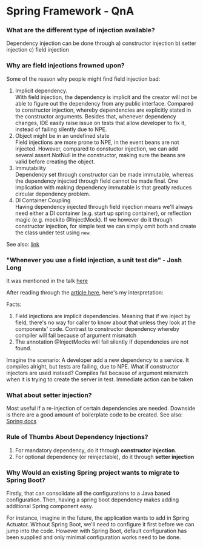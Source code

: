 # Spring Framework - QnA
### What are the different type of injection available?
Dependency injection can be done through a) constructor injection b) setter injection c) field injection

### Why are field injections frowned upon?
Some of the reason why people might find field injection bad:
1. Implicit dependency.  
    With field injection, the dependency is implicit and the creator will not be able to figure out the dependency from any public interface.
    Compared to constructor injection, whereby dependencies are explicitly stated in the constructor arguments.
    Besides that, whenever dependency changes, IDE easily raise issue on tests that allow developer to fix it, instead of failing silently due to NPE.
2. Object might be in an undefined state  
    Field injections are more prone to NPE, in the event beans are not injected. However, compared to constuctor injection, we can add several assert.NotNull in the constructor, making sure the beans are valid before creating the object.
3. Immutability  
     Dependency set through constructor can be made immutable, whereas the dependency injected through field cannot be made final. One implication with making dependency immutable is that greatly reduces circular dependency problem.
4. DI Container Coupling  
     Having dependency injected through field injection means we'll always need either a DI container (e.g. start up spring container), or reflection magic (e.g. mockito @InjectMock). If we however do it through constructor injection, for simple test we can simply omit both and create the class under test using `new`.

See also: [link](https://stackoverflow.com/a/39892204/9897617)

### "Whenever you use a field injection, a unit test die" - Josh Long
It was mentioned in the talk [here](https://www.youtube.com/watch?v=sbPSjI4tt10&feature=youtu.be&t=29m22s&ab_channel=InfoQ)

After reading through the [article here](https://tedvinke.wordpress.com/2014/02/13/mockito-why-you-should-not-use-injectmocks-annotation-to-autowire-fields/), here's my interpretation:

Facts:
1. Field injections are implicit dependencies. Meaning that if we inject by field, there's no way for caller to know about that unless they look at the components' code. Contrast to constructor dependency whereby compiler will fail because of argument mismatch
2. The annotation @InjectMocks will fail silently if dependencies are not found. 

Imagine the scenario: A developer add a new dependency to a service. It compiles alright, but tests are failing, due to NPE. What if constructor injectors are used instead? Compiles fail because of argument mismatch when it is trying to create the server in test. Immediate action can be taken

### What about setter injection?
Most useful if a re-injection of certain dependencies are needed. Downside is there are a good amount of boilerplate code to be created.
See also: [Spring docs](https://docs.spring.io/spring-framework/docs/5.0.14.RELEASE/spring-framework-reference/core.html#beans-setter-injection)

### Rule of Thumbs About Dependency Injections?
1. For mandatory dependency, do it through **constructor injection**.
2. For optional dependency (or reinjectable), do it through **setter injection**

### Why Would an existing Spring project wants to migrate to Spring Boot?
Firstly, that can consolidate all the configurations to a Java based configuration. Then, having a spring boot dependency makes adding additional Spring component easy.   

For instance, imagine in the future, the application wants to add in Spring Actuator. Without Spring Boot, we'll need to configure it first before we can jump into the code. However with Spring Boot, default configuration has been supplied and only minimal configuration works need to be done.